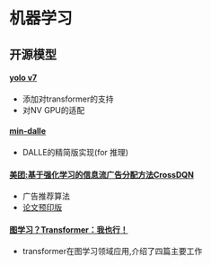 # 机器学习

## 开源模型


#### [yolo v7](https://github.com/jinfagang/yolov7)

* 添加对transformer的支持
* 对NV GPU的适配

#### [min-dalle](https://github.com/kuprel/min-dalle)

* DALLE的精简版实现(for 推理)

#### [美团:基于强化学习的信息流广告分配方法CrossDQN](https://mp.weixin.qq.com/s/4Eq2ldcqb6TwOiDtVp7nAQ)

* 广告推荐算法
* [论文预印版](https://arxiv.org/abs/2109.04353)

#### [图学习？Transformer：我也行！](https://mp.weixin.qq.com/s/EBFs7ptwgyCAmRJS8_dcYQ)

* transformer在图学习领域应用,介绍了四篇主要工作